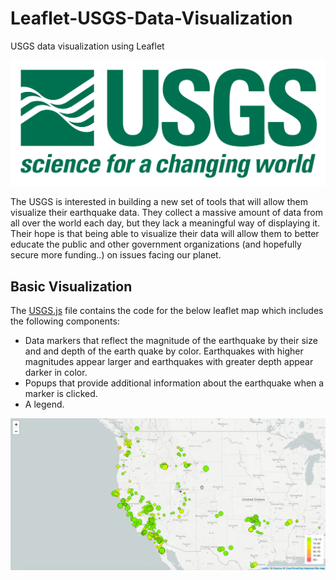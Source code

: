 # Leaflet-USGS-Data-Visualization
USGS data visualization using Leaflet

![USGS](./Images/1-Logo.png)

The USGS is interested in building a new set of tools that will allow them visualize their earthquake data. They collect a massive amount of data from all over the world each day, but they lack a meaningful way of displaying it. Their hope is that being able to visualize their data will allow them to better educate the public and other government organizations (and hopefully secure more funding..) on issues facing our planet.

## Basic Visualization

The [USGS.js](./static/js/logic.js) file contains the code for the below leaflet map which includes the following components:

* Data markers that reflect the magnitude of the earthquake by their size and and depth of the earth quake by color. Earthquakes with higher magnitudes appear larger and earthquakes with greater depth appear darker in color.
* Popups that provide additional information about the earthquake when a marker is clicked.
* A legend.

![USGS Map](./Images/2-BasicMap.png)